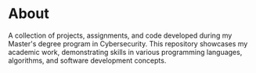 # About
A collection of projects, assignments, and code developed during my Master's degree program in Cybersecurity. This repository showcases my academic work, demonstrating skills in various programming languages, algorithms, and software development concepts.
